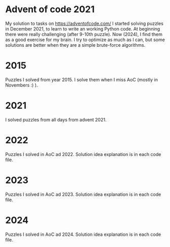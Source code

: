 # Advent of code 2021
My solution to tasks on https://adventofcode.com/
I started solving puzzles in December 2021, to learn to write an working Python code. At beginning there were really challenging (after 9-10th puzzle). Now (2024), I find them as a good exercise for my brain. I try to optimize as much as I can, but some solutions are better when they are a simple brute-force algorithms.

# 2015
Puzzles I solved from year 2015. I solve them when I miss AoC (mostly in Novembers :) ).

# 2021
I solved puzzles from all days from advent 2021.

# 2022
Puzzles I solved in AoC ad 2022. Solution idea explanation is in each code file.

# 2023
Puzzles I solved in AoC ad 2023. Solution idea explanation is in each code file.

# 2024
Puzzles I solved in AoC ad 2024. Solution idea explanation is in each code file.
